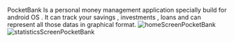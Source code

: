  PocketBank Is a personal money management application specially build for android OS . It can track your savings , investments , loans and can represent all those datas in graphical format.
![homeScreenPocketBank](https://user-images.githubusercontent.com/79393396/174012138-36657da8-2942-404d-95f4-09fb53dccc79.jpg)
![statisticsScreenPocketBank](https://user-images.githubusercontent.com/79393396/174012649-e1d6b0de-a3cf-4035-82f1-ce417c0c78ac.jpg)

